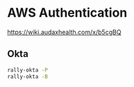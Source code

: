 # AWS Authentication
https://wiki.audaxhealth.com/x/b5cgBQ

## Okta
```sh
rally-okta -P
rally-okta -B
```
<!--stackedit_data:
eyJoaXN0b3J5IjpbLTEwNjM5MTA3NzVdfQ==
-->